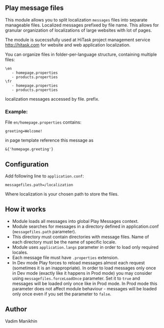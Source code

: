 ## Play message files


This module allows you to split localization `messages` files into separate manageable files. Localized messages prefixed by file name. This allows for granular organization of localizations of large websites with lot of pages.

The module is sucecssfully used at HiTask project management service http://hitask.com for website and web application localization.

You can organize files in folder-per-language structure, containing multiple files:
```
\en
   - homepage.properties
   - products.properties
\fr
   - homepage.properties
   - products.properties
```
localization messages accessed by file. prefix.

### Example:


File `en/homepage.properties` contains:
```
greeting=Welcome!
```

in page template reference this message as 
```
&{'homepage.greeting'}
```


## Configuration

Add following line to `application.conf`:
```
messagefiles.path=/localization
```

Where localization is your chosen path to store the files.


## How it works


* Module loads all messages into global Play Messages context.
* Module searches for messages in a directory defined in application.conf (`messagefiles.path` parameter).
* This directory must contain directories with message files. Name of each directory must be the name of specific locale.
* Module uses `application.langs` parameter in order to load only required locales.
* Each message file must have `.properties` extension.
* In Dev mode Play forces to reload messages almost each request (sometimes it is an inappropriate). In order to load messages only once in Dev mode (exactly like it happens in Prod mode) you may consider using `messagefiles.forceLoadOnce` parameter. Set it to `true` and messages will be loaded only once like in Prod mode. In Prod mode this parameter does not affect module behaviour - messages will be loaded only once even if you set the parameter to `false`.


## Author


Vadim Manikhin
